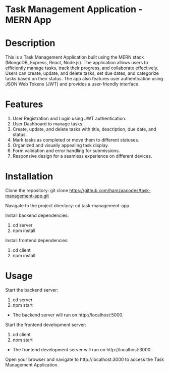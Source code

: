 # Task Management Application - MERN App

# Description
This is a Task Management Application built using the MERN stack (MongoDB, Express, React, Node.js). The application allows users to efficiently manage tasks, track their progress, and collaborate effectively. Users can create, update, and delete tasks, set due dates, and categorize tasks based on their status. The app also features user authentication using JSON Web Tokens (JWT) and provides a user-friendly interface.

# Features
1. User Registration and Login using JWT authentication.
2. User Dashboard to manage tasks.
3. Create, update, and delete tasks with title, description, due date, and status.
4. Mark tasks as completed or move them to different statuses.
5. Organized and visually appealing task display.
6. Form validation and error handling for submissions.
7. Responsive design for a seamless experience on different devices.

# Installation

Clone the repository:
git clone https://github.com/hamzaacodes/task-management-app.git


Navigate to the project directory:
cd task-management-app

Install backend dependencies:
1. cd server
2. npm install

Install frontend dependencies:
1. cd client
2. npm install

# Usage
Start the backend server:
1. cd server
2. npm start
* The backend server will run on http://localhost:5000.

Start the frontend development server:
1. cd client
2. npm start
* The frontend development server will run on http://localhost:3000.

Open your browser and navigate to http://localhost:3000 to access the Task Management Application.
